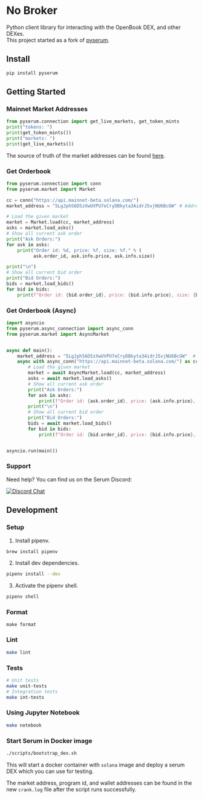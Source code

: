 

# No Broker

Python client library for interacting with the OpenBook DEX, and other DEXes.  
This project started as a fork of [pyserum](https://github.com/serum-community/pyserum).  

## Install

```sh
pip install pyserum
```

## Getting Started

### Mainnet Market Addresses

```python
from pyserum.connection import get_live_markets, get_token_mints
print("tokens: ")
print(get_token_mints())
print("markets: ")
print(get_live_markets())
```

The source of truth of the market addresses can be found
[here](https://github.com/project-serum/serum-js/blob/master/src/markets.json).

### Get Orderbook

```python
from pyserum.connection import conn
from pyserum.market import Market

cc = conn("https://api.mainnet-beta.solana.com/")
market_address = "5LgJphS6D5zXwUVPU7eCryDBkyta3AidrJ5vjNU6BcGW" # Address for BTC/USDC

# Load the given market
market = Market.load(cc, market_address)
asks = market.load_asks()
# Show all current ask order
print("Ask Orders:")
for ask in asks:
    print("Order id: %d, price: %f, size: %f." % (
          ask.order_id, ask.info.price, ask.info.size))

print("\n")
# Show all current bid order
print("Bid Orders:")
bids = market.load_bids()
for bid in bids:
    print(f"Order id: {bid.order_id}, price: {bid.info.price}, size: {bid.info.size}.")
```

### Get Orderbook (Async)

```python
import asyncio
from pyserum.async_connection import async_conn
from pyserum.market import AsyncMarket


async def main():
    market_address = "5LgJphS6D5zXwUVPU7eCryDBkyta3AidrJ5vjNU6BcGW"  # Address for BTC/USDC
    async with async_conn("https://api.mainnet-beta.solana.com/") as cc:
        # Load the given market
        market = await AsyncMarket.load(cc, market_address)
        asks = await market.load_asks()
        # Show all current ask order
        print("Ask Orders:")
        for ask in asks:
            print(f"Order id: {ask.order_id}, price: {ask.info.price}, size: {ask.info.size}.")
        print("\n")
        # Show all current bid order
        print("Bid Orders:")
        bids = await market.load_bids()
        for bid in bids:
            print(f"Order id: {bid.order_id}, price: {bid.info.price}, size: {bid.info.size}.")


asyncio.run(main())

```

### Support

Need help? You can find us on the Serum Discord:

[![Discord Chat](https://img.shields.io/discord/739225212658122886?color=blueviolet)](https://discord.gg/fvbaQ6uyv5)

## Development

### Setup

1. Install pipenv.

```sh
brew install pipenv
```

2. Install dev dependencies.

```sh
pipenv install --dev
```

3. Activate the pipenv shell.

```sh
pipenv shell
```

### Format

```
make format
```

### Lint

```sh
make lint
```

### Tests

```sh
# Unit tests
make unit-tests
# Integration tests
make int-tests
```

### Using Jupyter Notebook

```sh
make notebook
```

### Start Serum in Docker image

```bash
./scripts/bootstrap_dex.sh
```

This will start a docker container with `solana` image and deploy a serum DEX which you can use for testing.

The market address, program id, and wallet addresses can be found in the new `crank.log` file after the script runs successfully.
